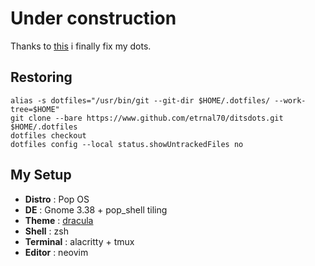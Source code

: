 # Under construction

Thanks to [this](https://harfangk.github.io/2016/09/18/manage-dotfiles-with-a-git-bare-repository.html) i finally fix my dots.

## Restoring
```  
alias -s dotfiles="/usr/bin/git --git-dir $HOME/.dotfiles/ --work-tree=$HOME"  
git clone --bare https://www.github.com/etrnal70/ditsdots.git $HOME/.dotfiles  
dotfiles checkout  
dotfiles config --local status.showUntrackedFiles no
```
## My Setup
* **Distro** : Pop OS
* **DE** : Gnome 3.38 + pop_shell tiling
* **Theme** : [dracula](https://draculatheme.com/)
* **Shell** : zsh 
* **Terminal** : alacritty + tmux 
* **Editor** : neovim 


